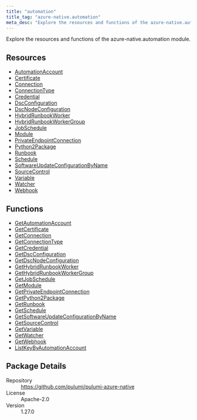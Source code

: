```yaml
---
title: "automation"
title_tag: "azure-native.automation"
meta_desc: "Explore the resources and functions of the azure-native.automation module."
---
```


<!-- WARNING: this file was generated by Pulumi Docs Generator. -->
<!-- Do not edit by hand unless you're certain you know what you are doing! -->

Explore the resources and functions of the azure-native.automation module.

<h2 id="resources">Resources</h2>
<ul class="api">
    <li><a href="automationaccount" title="AutomationAccount"><span class="symbol resource"></span>AutomationAccount</a></li>
    <li><a href="certificate" title="Certificate"><span class="symbol resource"></span>Certificate</a></li>
    <li><a href="connection" title="Connection"><span class="symbol resource"></span>Connection</a></li>
    <li><a href="connectiontype" title="ConnectionType"><span class="symbol resource"></span>ConnectionType</a></li>
    <li><a href="credential" title="Credential"><span class="symbol resource"></span>Credential</a></li>
    <li><a href="dscconfiguration" title="DscConfiguration"><span class="symbol resource"></span>DscConfiguration</a></li>
    <li><a href="dscnodeconfiguration" title="DscNodeConfiguration"><span class="symbol resource"></span>DscNodeConfiguration</a></li>
    <li><a href="hybridrunbookworker" title="HybridRunbookWorker"><span class="symbol resource"></span>HybridRunbookWorker</a></li>
    <li><a href="hybridrunbookworkergroup" title="HybridRunbookWorkerGroup"><span class="symbol resource"></span>HybridRunbookWorkerGroup</a></li>
    <li><a href="jobschedule" title="JobSchedule"><span class="symbol resource"></span>JobSchedule</a></li>
    <li><a href="module" title="Module"><span class="symbol resource"></span>Module</a></li>
    <li><a href="privateendpointconnection" title="PrivateEndpointConnection"><span class="symbol resource"></span>PrivateEndpointConnection</a></li>
    <li><a href="python2package" title="Python2Package"><span class="symbol resource"></span>Python2Package</a></li>
    <li><a href="runbook" title="Runbook"><span class="symbol resource"></span>Runbook</a></li>
    <li><a href="schedule" title="Schedule"><span class="symbol resource"></span>Schedule</a></li>
    <li><a href="softwareupdateconfigurationbyname" title="SoftwareUpdateConfigurationByName"><span class="symbol resource"></span>SoftwareUpdateConfigurationByName</a></li>
    <li><a href="sourcecontrol" title="SourceControl"><span class="symbol resource"></span>SourceControl</a></li>
    <li><a href="variable" title="Variable"><span class="symbol resource"></span>Variable</a></li>
    <li><a href="watcher" title="Watcher"><span class="symbol resource"></span>Watcher</a></li>
    <li><a href="webhook" title="Webhook"><span class="symbol resource"></span>Webhook</a></li>
</ul>

<h2 id="functions">Functions</h2>
<ul class="api">
    <li><a href="getautomationaccount" title="GetAutomationAccount"><span class="symbol function"></span>GetAutomationAccount</a></li>
    <li><a href="getcertificate" title="GetCertificate"><span class="symbol function"></span>GetCertificate</a></li>
    <li><a href="getconnection" title="GetConnection"><span class="symbol function"></span>GetConnection</a></li>
    <li><a href="getconnectiontype" title="GetConnectionType"><span class="symbol function"></span>GetConnectionType</a></li>
    <li><a href="getcredential" title="GetCredential"><span class="symbol function"></span>GetCredential</a></li>
    <li><a href="getdscconfiguration" title="GetDscConfiguration"><span class="symbol function"></span>GetDscConfiguration</a></li>
    <li><a href="getdscnodeconfiguration" title="GetDscNodeConfiguration"><span class="symbol function"></span>GetDscNodeConfiguration</a></li>
    <li><a href="gethybridrunbookworker" title="GetHybridRunbookWorker"><span class="symbol function"></span>GetHybridRunbookWorker</a></li>
    <li><a href="gethybridrunbookworkergroup" title="GetHybridRunbookWorkerGroup"><span class="symbol function"></span>GetHybridRunbookWorkerGroup</a></li>
    <li><a href="getjobschedule" title="GetJobSchedule"><span class="symbol function"></span>GetJobSchedule</a></li>
    <li><a href="getmodule" title="GetModule"><span class="symbol function"></span>GetModule</a></li>
    <li><a href="getprivateendpointconnection" title="GetPrivateEndpointConnection"><span class="symbol function"></span>GetPrivateEndpointConnection</a></li>
    <li><a href="getpython2package" title="GetPython2Package"><span class="symbol function"></span>GetPython2Package</a></li>
    <li><a href="getrunbook" title="GetRunbook"><span class="symbol function"></span>GetRunbook</a></li>
    <li><a href="getschedule" title="GetSchedule"><span class="symbol function"></span>GetSchedule</a></li>
    <li><a href="getsoftwareupdateconfigurationbyname" title="GetSoftwareUpdateConfigurationByName"><span class="symbol function"></span>GetSoftwareUpdateConfigurationByName</a></li>
    <li><a href="getsourcecontrol" title="GetSourceControl"><span class="symbol function"></span>GetSourceControl</a></li>
    <li><a href="getvariable" title="GetVariable"><span class="symbol function"></span>GetVariable</a></li>
    <li><a href="getwatcher" title="GetWatcher"><span class="symbol function"></span>GetWatcher</a></li>
    <li><a href="getwebhook" title="GetWebhook"><span class="symbol function"></span>GetWebhook</a></li>
    <li><a href="listkeybyautomationaccount" title="ListKeyByAutomationAccount"><span class="symbol function"></span>ListKeyByAutomationAccount</a></li>
</ul>

<h2 id="package-details">Package Details</h2>
<dl class="package-details">
	<dt>Repository</dt>
	<dd><a href="https://github.com/pulumi/pulumi-azure-native">https://github.com/pulumi/pulumi-azure-native</a></dd>
	<dt>License</dt>
	<dd>Apache-2.0</dd>
	<dt>Version</dt>
	<dd>1.27.0</dd>
</dl>

